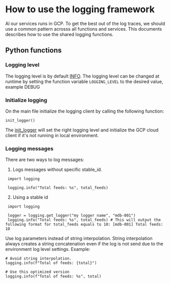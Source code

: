 # How to use the logging framework
Al our services runs in GCP. To get the best out of the log traces, we should use a common pattern acrosss all functions and services. This documents describes how to use the shared logging functions.

## Python functions

### Logging level
The logging level is by default [INFO](https://github.com/MobilityData/mobility-feed-api/blob/a857ca794b5991aa8b6e7ecedb197914ae1eca04/api/src/shared/common/logging_utils.py#L5).
The logging level can be changed at runtime by setting the function variable `LOGGING_LEVEL` to the desired value, example DEBUG

### Initialize logging
 On the main file initialize the logging client by calling the following function:
```
init_logger()
```
The [init_logger](https://github.com/MobilityData/mobility-feed-api/blob/a857ca794b5991aa8b6e7ecedb197914ae1eca04/functions-python/helpers/logger.py#L49) will set the right logging level and initialize the GCP cloud client if it's not running in local environment. 

### Logging messages
There are two ways to log messages:

 1. Logs messages without specific stable_id.

```
 import logging

 logging.info("Total feeds: %s", total_feeds)

```

2. Using a stable id
```
 import logging

 logger = logging.get_logger("my logger name", "mdb-001")
 logging.info("Total feeds: %s", total_feeds) # This will output the following format for total_feeds equals to 10: [mdb-001] Total feeds: 10

```

Use log parameters instead of string interpolation. String interpolation always creates a string concatenation even if the log is not send due to the environment log level settings.
Example:
```
# Avoid string interpolation.
logging.info(f"Total of feeds: {total}")

# Use this optimized version
logging.info(f"Total of feeds: %s", total)
```


